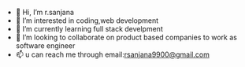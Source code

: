 - 👋 Hi, I’m r.sanjana
- 👀 I’m interested in coding,web development
- 🌱 I’m currently learning full stack develpment
- 💞️ I’m looking to collaborate on product based companies to work as software engineer
- 📫 u can reach me through email:rsanjana9900@gmail.com


<!---
sanjana990075/sanjana990075 is a ✨ special ✨ repository because its `README.md` (this file) appears on your GitHub profile.
You can click the Preview link to take a look at your changes.
--->
